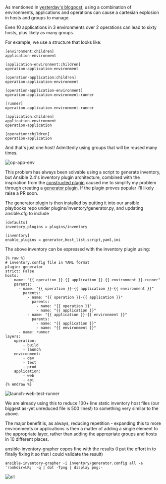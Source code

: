 As mentioned in [yesterday's blogpost](/2017/10/31/making-the-most-of-inventory.html),
using a combination of environments, applications and operations can cause a cartesian
explosion in hosts and groups to manage.

Even 10 applications in 3 environments over 2 operations can lead to sixty hosts, plus
likely as many groups.

For example, we use a structure that looks like:

```
[environment:children]
application-environment

[application-environment:children]
operation-application-environment

[operation-application:children]
operation-application-environment

[operation-application-environment]
operation-application-environment-runner

[runner]
operation-application-environment-runner

[application:children]
application-environment
operation-application

[operation:children]
operation-application
```


And that's just one host! Admittedly using groups that will be reused many times.

![op-app-env](/images/op-app-env.png)

This problem has always been solvable using a script to generate inventory, but Ansible
2.4's inventory plugin architecture, combined with the inspiration from the
[constructed plugin](https://docs.ansible.com/ansible/devel/plugins/inventory/constructed.html)
caused me to simplify my problem through creating a
[generator plugin](https://github.com/willthames/ansible/blob/generator_inventory_plugin/lib/ansible/plugins/inventory/generator.py).
If the plugin proves popular I'll likely raise a PR soon.

The generator plugin is then installed by putting it into our ansible
playbooks repo under plugins/inventory/generator.py, and updating ansible.cfg to
include

```
[defaults]
inventory_plugins = plugins/inventory

[inventory]
enable_plugins = generator,host_list,script,yaml,ini
```

The above inventory can be expressed with the inventory plugin using:

```
{% raw %}
# inventory.config file in YAML format
plugin: generator
strict: False
hosts:
    name: "{{ operation }}-{{ application }}-{{ environment }}-runner"
    parents:
      - name: "{{ operation }}-{{ application }}-{{ environment }}"
        parents:
          - name: "{{ operation }}-{{ application }}"
            parents:
              - name: "{{ operation }}"
              - name: "{{ application }}"
          - name: "{{ application }}-{{ environment }}"
            parents:
              - name: "{{ application }}"
              - name: "{{ environment }}"
      - name: runner
layers:
    operation:
        - build
        - launch
    environment:
        - dev
        - test
        - prod
    application:
        - web
        - api
{% endraw %}
```

![launch-web-test-runner](/images/launch-web-test-runner.png)

We are already using this to reduce 100+ line static inventory host files (our
biggest as-yet unreduced file is 500 lines!) to something very similar to the above.

The major benefit is, as always, reducing repetition - expanding this to more environments
or applications is then a matter of adding a single element to the appropriate layer,
rather than adding the appropriate groups and hosts in 10 different places.

ansible-inventory-grapher copes fine with the results (I put the effort in to
finally fixing it so that I could validate the result)

```
ansible-inventory-grapher -i inventory/generator.config all -a 'rankdir=LR;' -q | dot -Tpng | display png:-
```

![all](/images/all.png)
